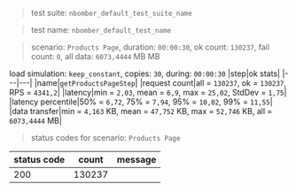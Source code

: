 > test suite: `nbomber_default_test_suite_name`

> test name: `nbomber_default_test_name`

> scenario: `Products Page`, duration: `00:00:30`, ok count: `130237`, fail count: `0`, all data: `6073,4444` MB MB

load simulation: `keep_constant`, copies: `30`, during: `00:00:30`
|step|ok stats|
|---|---|
|name|`getProductsPageStep`|
|request count|all = `130237`, ok = `130237`, RPS = `4341,2`|
|latency|min = `2,03`, mean = `6,9`, max = `25,02`, StdDev = `1,75`|
|latency percentile|50% = `6,72`, 75% = `7,94`, 95% = `10,02`, 99% = `11,55`|
|data transfer|min = `4,163` KB, mean = `47,752` KB, max = `52,746` KB, all = `6073,4444` MB|
> status codes for scenario: `Products Page`

|status code|count|message|
|---|---|---|
|200|130237||

